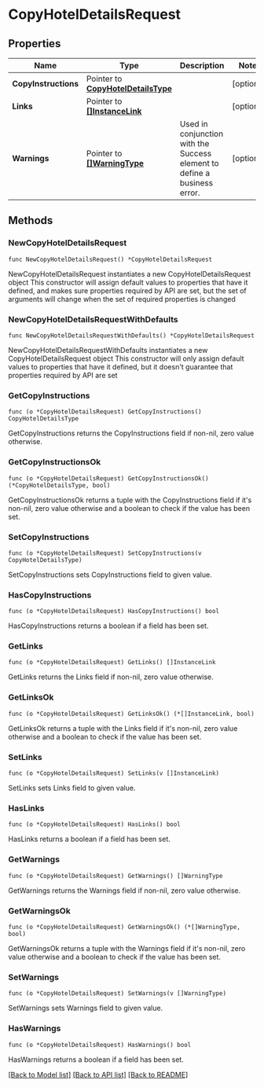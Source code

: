 # CopyHotelDetailsRequest

## Properties

Name | Type | Description | Notes
------------ | ------------- | ------------- | -------------
**CopyInstructions** | Pointer to [**CopyHotelDetailsType**](CopyHotelDetailsType.md) |  | [optional] 
**Links** | Pointer to [**[]InstanceLink**](InstanceLink.md) |  | [optional] 
**Warnings** | Pointer to [**[]WarningType**](WarningType.md) | Used in conjunction with the Success element to define a business error. | [optional] 

## Methods

### NewCopyHotelDetailsRequest

`func NewCopyHotelDetailsRequest() *CopyHotelDetailsRequest`

NewCopyHotelDetailsRequest instantiates a new CopyHotelDetailsRequest object
This constructor will assign default values to properties that have it defined,
and makes sure properties required by API are set, but the set of arguments
will change when the set of required properties is changed

### NewCopyHotelDetailsRequestWithDefaults

`func NewCopyHotelDetailsRequestWithDefaults() *CopyHotelDetailsRequest`

NewCopyHotelDetailsRequestWithDefaults instantiates a new CopyHotelDetailsRequest object
This constructor will only assign default values to properties that have it defined,
but it doesn't guarantee that properties required by API are set

### GetCopyInstructions

`func (o *CopyHotelDetailsRequest) GetCopyInstructions() CopyHotelDetailsType`

GetCopyInstructions returns the CopyInstructions field if non-nil, zero value otherwise.

### GetCopyInstructionsOk

`func (o *CopyHotelDetailsRequest) GetCopyInstructionsOk() (*CopyHotelDetailsType, bool)`

GetCopyInstructionsOk returns a tuple with the CopyInstructions field if it's non-nil, zero value otherwise
and a boolean to check if the value has been set.

### SetCopyInstructions

`func (o *CopyHotelDetailsRequest) SetCopyInstructions(v CopyHotelDetailsType)`

SetCopyInstructions sets CopyInstructions field to given value.

### HasCopyInstructions

`func (o *CopyHotelDetailsRequest) HasCopyInstructions() bool`

HasCopyInstructions returns a boolean if a field has been set.

### GetLinks

`func (o *CopyHotelDetailsRequest) GetLinks() []InstanceLink`

GetLinks returns the Links field if non-nil, zero value otherwise.

### GetLinksOk

`func (o *CopyHotelDetailsRequest) GetLinksOk() (*[]InstanceLink, bool)`

GetLinksOk returns a tuple with the Links field if it's non-nil, zero value otherwise
and a boolean to check if the value has been set.

### SetLinks

`func (o *CopyHotelDetailsRequest) SetLinks(v []InstanceLink)`

SetLinks sets Links field to given value.

### HasLinks

`func (o *CopyHotelDetailsRequest) HasLinks() bool`

HasLinks returns a boolean if a field has been set.

### GetWarnings

`func (o *CopyHotelDetailsRequest) GetWarnings() []WarningType`

GetWarnings returns the Warnings field if non-nil, zero value otherwise.

### GetWarningsOk

`func (o *CopyHotelDetailsRequest) GetWarningsOk() (*[]WarningType, bool)`

GetWarningsOk returns a tuple with the Warnings field if it's non-nil, zero value otherwise
and a boolean to check if the value has been set.

### SetWarnings

`func (o *CopyHotelDetailsRequest) SetWarnings(v []WarningType)`

SetWarnings sets Warnings field to given value.

### HasWarnings

`func (o *CopyHotelDetailsRequest) HasWarnings() bool`

HasWarnings returns a boolean if a field has been set.


[[Back to Model list]](../README.md#documentation-for-models) [[Back to API list]](../README.md#documentation-for-api-endpoints) [[Back to README]](../README.md)


